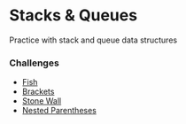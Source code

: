 # Stacks & Queues
Practice with stack and queue data structures

### Challenges
* [Fish](fish.rb)
* [Brackets](brackets.rb)
* [Stone Wall](stone-wall.rb)
* [Nested Parentheses](nested-parentheses.rb)